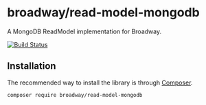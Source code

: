 # broadway/read-model-mongodb

A MongoDB ReadModel implementation for Broadway.

[![Build Status](https://travis-ci.org/broadway/read-model-mongodb.svg?branch=master)](https://travis-ci.org/broadway/read-model-mongodb)

## Installation

The recommended way to install the library is through [Composer](http://getcomposer.org).

```bash
composer require broadway/read-model-mongodb
```
